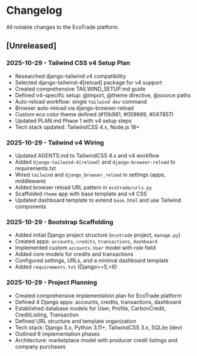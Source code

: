 # Changelog

All notable changes to the EcoTrade platform.

## [Unreleased]

### 2025-10-29 - Tailwind CSS v4 Setup Plan
- Researched django-tailwind v4 compatibility
- Selected django-tailwind-4[reload] package for v4 support
- Created comprehensive TAILWIND_SETUP.md guide
- Defined v4-specific setup: @import, @theme directive, @source paths
- Auto-reload workflow: single `tailwind dev` command
- Browser auto-reload via django-browser-reload
- Custom eco color theme defined (#10b981, #059669, #047857)
- Updated PLAN.md Phase 1 with v4 setup steps
- Tech stack updated: TailwindCSS 4.x, Node.js 18+

### 2025-10-29 - Tailwind v4 Wiring
- Updated AGENTS.md to TailwindCSS 4.x and v4 workflow
- Added `django-tailwind-4[reload]` and `django-browser-reload` to requirements.txt
- Wired `tailwind` and `django_browser_reload` in settings (apps, middleware)
- Added browser reload URL pattern in `ecotrade/urls.py`
 - Scaffolded `theme` app with base template and v4 CSS
 - Updated dashboard template to extend `base.html` and use Tailwind components

### 2025-10-29 - Bootstrap Scaffolding
- Added initial Django project structure (`ecotrade` project, `manage.py`)
- Created apps: `accounts`, `credits`, `transactions`, `dashboard`
- Implemented custom `accounts.User` model with role field
- Added core models for credits and transactions
- Configured settings, URLs, and a minimal dashboard template
- Added `requirements.txt` (Django>=5,<6)

### 2025-10-29 - Project Planning
- Created comprehensive implementation plan for EcoTrade platform
- Defined 4 Django apps: accounts, credits, transactions, dashboard
- Established database models for User, Profile, CarbonCredit, CreditListing, Transaction
- Defined URL structure and template organization
- Tech stack: Django 5.x, Python 3.11+, TailwindCSS 3.x, SQLite (dev)
- Outlined 6 implementation phases
- Architecture: marketplace model with producer credit listings and company purchases
